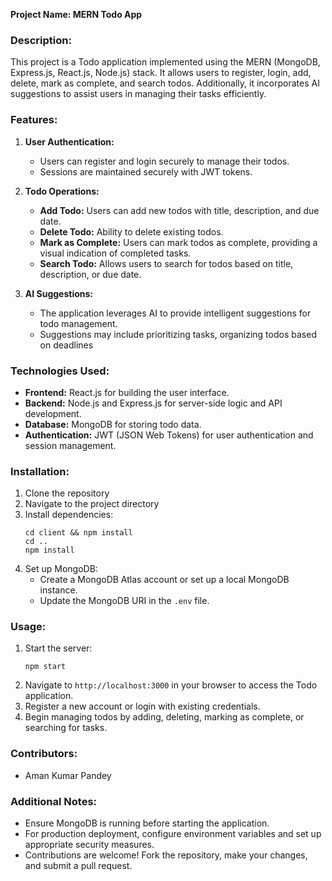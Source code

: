 **Project Name: MERN Todo App**

### Description:

This project is a Todo application implemented using the MERN (MongoDB, Express.js, React.js, Node.js) stack. It allows users to register, login, add, delete, mark as complete, and search todos. Additionally, it incorporates AI suggestions to assist users in managing their tasks efficiently.

### Features:

1. **User Authentication:**

   - Users can register and login securely to manage their todos.
   - Sessions are maintained securely with JWT tokens.

2. **Todo Operations:**

   - **Add Todo:** Users can add new todos with title, description, and due date.
   - **Delete Todo:** Ability to delete existing todos.
   - **Mark as Complete:** Users can mark todos as complete, providing a visual indication of completed tasks.
   - **Search Todo:** Allows users to search for todos based on title, description, or due date.

3. **AI Suggestions:**
   - The application leverages AI to provide intelligent suggestions for todo management.
   - Suggestions may include prioritizing tasks, organizing todos based on deadlines

### Technologies Used:

- **Frontend:** React.js for building the user interface.
- **Backend:** Node.js and Express.js for server-side logic and API development.
- **Database:** MongoDB for storing todo data.
- **Authentication:** JWT (JSON Web Tokens) for user authentication and session management.

### Installation:

1. Clone the repository
2. Navigate to the project directory
3. Install dependencies:
   ```
   cd client && npm install
   cd ..
   npm install
   ```
4. Set up MongoDB:
   - Create a MongoDB Atlas account or set up a local MongoDB instance.
   - Update the MongoDB URI in the `.env` file.

### Usage:

1. Start the server:
   ```
   npm start
   ```
2. Navigate to `http://localhost:3000` in your browser to access the Todo application.
3. Register a new account or login with existing credentials.
4. Begin managing todos by adding, deleting, marking as complete, or searching for tasks.

### Contributors:

- Aman Kumar Pandey

### Additional Notes:

- Ensure MongoDB is running before starting the application.
- For production deployment, configure environment variables and set up appropriate security measures.
- Contributions are welcome! Fork the repository, make your changes, and submit a pull request.
